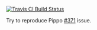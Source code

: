 [![Travis CI Build Status](https://travis-ci.org/decebals/pippo-371.png)](https://travis-ci.org/decebals/pippo-371)

Try to reproduce Pippo [#371](https://github.com/decebals/pippo/issues/371) issue.
